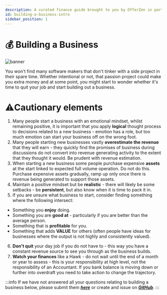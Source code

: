 ```yaml
---
description: A curated finance guide brought to you by OfferZen in partnership with Investec.
id: building-a-business-intro
sidebar_position: 1
---
```


# 💰 Building a Business
![banner](pathname:///img/assets/business.png)

You won't find many software makers that don't tinker with a side project in their spare time.
Whether intentional or not, that passion project could make you extra money and at some point, you might start to wonder whether it's time to quit your job and start building out a business.

# ⚠️Cautionary elements

1. Many people start a business with an emotional mindset, whilst remaining positive, it is important that you apply **logical** thought process to decisions related to a new business - emotion has a role, but too much emotion can start your business off on the wrong foot.
2. Many people starting new businesses vastly **overestimate the revenue** that they will earn - they quickly find the promises of business during discussions do not convert into revenue generating activity to the extent that they thought it would. Be prudent with revenue estimation.
3. When starting a new business some people purchase expensive **assets** at the start linked to expected full volume operation.  Do not do this.  Purchase expensive assets gradually, ramp up only once there is revenue being generated to support those assets.
4. Maintain a positive mindset but be **realistic** - there will likely be some setbacks - be **persistent**, but also know when it is time to pack it in.
5. If you are unsure what business to start, consider finding something where the following intersect:
  - Something you **enjoy** doing.
  - Something you are **good at** - particularly if you are better than the average person.
  - Something that is **profitable** for you.
  - Something that adds **VALUE** for others (often people have ideas for businesses where the output is not highly and consistently valued).
6. **Don't quit** your day job if you do not have to - this way you have a constant revenue source to see you through as the business builds.
7. **Watch your finances** like a Hawk - do not wait until the end of a month or year to assess - this is your responsibility at high level, not the responsibility of an Accountant.  If you bank balance is moving down or further into overdraft you need to take action to change the trajectory.

:::info
If we have not answered all your questions relating to building a business below, please submit them [_**here**_](https://8malmkzgvs8.typeform.com/to/oLVWxa8r?) or create and issue on [_**GitHub**_](https://github.com/OfferZen-Community/developers-finance/issues).
:::
